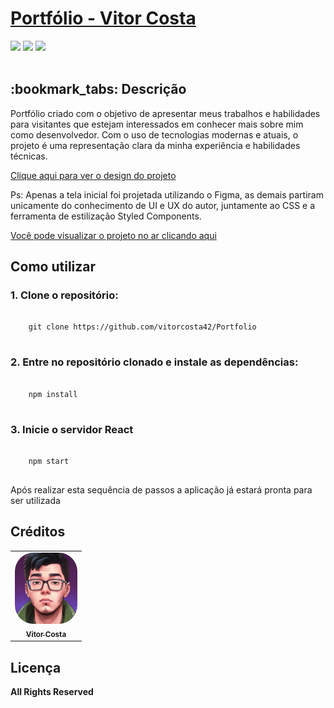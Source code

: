 <h1><a href="https://vitorcosta.vercel.app/" >Portfólio - Vitor Costa</a></h1>

<div style="display: inline_block">
  <img src="https://img.shields.io/badge/TypeScript-purple"/>
  <img src="https://img.shields.io/badge/ReactJs-purple"/>
  <img src="https://img.shields.io/badge/Styled Components-purple"/>
</div>
<img src= "" />

<h2>:bookmark_tabs: Descrição</h2>
<p>Portfólio criado com o objetivo de apresentar meus trabalhos e habilidades para visitantes que estejam interessados em conhecer mais sobre mim como desenvolvedor. Com o uso de tecnologias modernas e atuais, o projeto é uma representação clara da minha experiência e habilidades técnicas.</p>

<a href="https://www.figma.com/file/Cwf2mgccPUxKT0qeG4Qaft/Portfolio?type=design&node-id=0%3A1&mode=design&t=esbwy8zzBuFlwj8o-1">Clique aqui para ver o design do projeto</a>
<p>Ps: Apenas a tela inicial foi projetada utilizando o Figma, as demais partiram unicamente do conhecimento de UI e UX do autor, juntamente ao CSS e a ferramenta de estilização Styled Components.</p>
<a href="https://www.vitorcosta.vercel.app/">Você pode visualizar o projeto no ar clicando aqui</a>

<h2>Como utilizar</h2>

<h3>1. Clone o repositório:</h3>
<pre>
  <code>
    git clone https://github.com/vitorcosta42/Portfolio
  </code>
</pre>

<h3>2. Entre no repositório clonado e instale as dependências:</h3>
<pre>
  <code>
    npm install
  </code>
</pre>

<h3>3. Inicie o servidor React</h3>
<pre>
  <code>
    npm start
  </code>
</pre>

<p>Após realizar esta sequência de passos a aplicação já estará pronta para ser utilizada </p>

<h2>Créditos</h2>
<table>
  <tr>
    <td align="center">
      <a href="https://github.com/vitorcosta42">
        <img style="border-radius:30px;" src="./public/icon-vitor.jpeg" width="100px;" alt="Foto de Vitor Costa"/><br>
        <sub>
          <b>Vitor Costa</b>
        </sub>
      </a>
    </td>
  </tr>
</table>

<h2>Licença</h2>
<b>All Rights Reserved</b>
